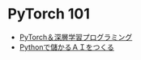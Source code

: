 # PyTorch 101

- [PyTorch＆深層学習プログラミング](https://www.amazon.co.jp/dp/4296110322)
- [Pythonで儲かるＡＩをつくる](https://www.amazon.co.jp/dp/4296106961)
